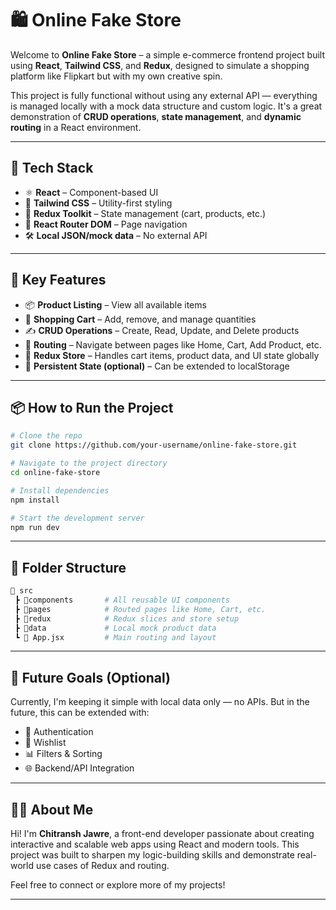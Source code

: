 # 🛍️ Online Fake Store

Welcome to **Online Fake Store** – a simple e-commerce frontend project built using **React**, **Tailwind CSS**, and **Redux**, designed to simulate a shopping platform like Flipkart but with my own creative spin.

This project is fully functional without using any external API — everything is managed locally with a mock data structure and custom logic. It's a great demonstration of **CRUD operations**, **state management**, and **dynamic routing** in a React environment.

---

## 🚀 Tech Stack

- ⚛️ **React** – Component-based UI  
- 🎨 **Tailwind CSS** – Utility-first styling  
- 🔁 **Redux Toolkit** – State management (cart, products, etc.)  
- 🧭 **React Router DOM** – Page navigation  
- 🛠️ **Local JSON/mock data** – No external API

---

## 🔑 Key Features

- 📦 **Product Listing** – View all available items  
- 🛒 **Shopping Cart** – Add, remove, and manage quantities  
- ✍️ **CRUD Operations** – Create, Read, Update, and Delete products  
- 🧭 **Routing** – Navigate between pages like Home, Cart, Add Product, etc.  
- 🧠 **Redux Store** – Handles cart items, product data, and UI state globally  
- 💾 **Persistent State (optional)** – Can be extended to localStorage

---

## 📦 How to Run the Project

```bash
# Clone the repo
git clone https://github.com/your-username/online-fake-store.git

# Navigate to the project directory
cd online-fake-store

# Install dependencies
npm install

# Start the development server
npm run dev
```

---

## 📁 Folder Structure

```bash
📁 src
 ┣ 📂components       # All reusable UI components
 ┣ 📂pages            # Routed pages like Home, Cart, etc.
 ┣ 📂redux            # Redux slices and store setup
 ┣ 📂data             # Local mock product data
 ┗ 📜 App.jsx         # Main routing and layout
```

---

## 🎯 Future Goals (Optional)

Currently, I'm keeping it simple with local data only — no APIs. But in the future, this can be extended with:
- 🔐 Authentication  
- 💖 Wishlist  
- 📊 Filters & Sorting  
- 🌐 Backend/API Integration

---

## 🙋‍♂️ About Me

Hi! I'm **Chitransh Jawre**, a front-end developer passionate about creating interactive and scalable web apps using React and modern tools. This project was built to sharpen my logic-building skills and demonstrate real-world use cases of Redux and routing.

Feel free to connect or explore more of my projects!

---

